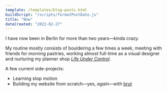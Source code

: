 ```yaml
---
template: /templates/blog-posts.html
buildScript: "/scripts/formatPostDate.js"
title: "Now"
dateCreated: "2022-02-27"
---
```


I have now been in Berlin for more than two years—kinda crazy.

My routine mostly consists of bouldering a few times a week, meeting with friends for morning pastries, working almost full-time as a visual designer and nurturing my planner shop _[Life Under Control](https://www.etsy.com/shop/LifeUnderControl/)_.

A few current side-projects:

- Learning stop motion
- Building my website from scratch—yes, _again_—with [brut](https://github.com/robinmetral/brut/)
